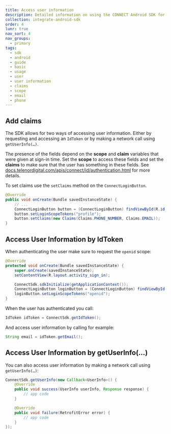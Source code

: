 ```yaml
---
title: Access user information
description: Detailed information on using the CONNECT Android SDK for integration.
collection: integrate-android-sdk
order: 4
lunr: true
nav_sort: 4
nav_groups:
  - primary
tags:
  - sdk
  - android
  - guide
  - basic
  - usage
  - user
  - user information
  - claims
  - scope
  - email
  - phone
---
```


## Add claims

The SDK allows for two ways of accessing user information. Either by requesting and accessing an `IdToken` or by making a network call using `getUserInfo(…)`.

The presence of the fields depend on the **scope** and **claim** variables that were given at sign-in time. Set the **scope** to access these fields and set the **claims** to make sure that the user has something in these fields. See [docs.telenordigital.com/apis/connect/id/authentication.html](http://docs.telenordigital.com/apis/connect/id/authentication.html) for more details.

To set claims use the `setClaims` method on the `ConnectLoginButton`.

```java
@Override
public void onCreate(Bundle savedInstanceState) {
    // ...
    ConnectLoginButton button = (ConnectLoginButton) findViewById(R.id.login_button);
    button.setLoginScopeTokens("profile");
    button.setClaims(new Claims(Claims.PHONE_NUMBER, Claims.EMAIL));
}
```


## Access User Information by IdToken

When authenticating the user make sure to request the `openid` scope:

```java
@Override
protected void onCreate(Bundle savedInstanceState) {
    super.onCreate(savedInstanceState);
    setContentView(R.layout.activity_sign_in);

    ConnectSdk.sdkInitialize(getApplicationContext());
    ConnectLoginButton loginButton = (ConnectLoginButton) findViewById(R.id.login_button);
    loginButton.setLoginScopeTokens("openid");
}
```

When the user has authenticated you call:
```java
IdToken idToken = ConnectSdk.getIdToken();
```

And access user information by calling for example:
```java
String email = idToken.getEmail();
```

## Access User Information by getUserInfo(…)

You can also access user information by making a network call using `getUserInfo(…)`:

```java
ConnectSdk.getUserInfo(new Callback<UserInfo>() {
    @Override
    public void success(UserInfo userInfo, Response response) {
        // app code
    }

    @Override
    public void failure(RetrofitError error) {
        // app code
    }
});
```

